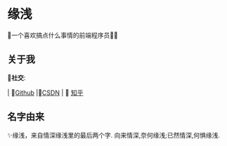 # 缘浅

🔔一个喜欢搞点什么事情的前端程序员👨‍💻

## 关于我

🔰**社交**:

| 🤖[Github](https://github.com/YuanQian9527) |🔑[CSDN](https://blog.csdn.net/zwc309142045?type=blog) | 📖 [知乎](https://www.zhihu.com/people/zwc309142045/answers) 
## 名字由来

✨缘浅，来自情深缘浅里的最后两个字. 向来情深,奈何缘浅;已然情深,何惧缘浅.


